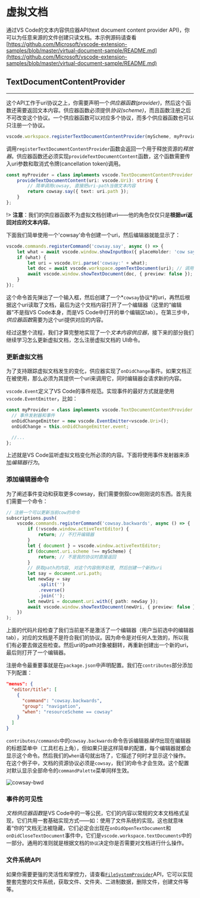 # 虚拟文档

通过VS Code的文本内容供应器API(text document content provider API)，你可以为任意来源的文件创建只读文档。本示例源码请查看[https://github.com/Microsoft/vscode-extension-samples/blob/master/virtual-document-sample/README.md](https://github.com/Microsoft/vscode-extension-samples/blob/master/virtual-document-sample/README.md)

## TextDocumentContentProvider
---

这个API工作于uri协议之上，你需要声明一个*供应器函数(provider)*，然后这个函数还需要返回文本内容。供应器函数必须提供*协议(scheme)*，而且函数注册之后不可改变这个协议。一个供应器函数可以对应多个协议，而多个供应器函数也可以只注册一个协议。

```typescript
vscode.workspace.registerTextDocumentContentProvider(myScheme, myProvider);
```

调用`registerTextDocumentContentProvider`函数会返回一个用于释放资源的*释放器*。供应器函数还必须实现`provideTextDocumentContent`函数，这个函数需要传入uri参数和取消式令牌(cancellation token)调用。

```typescript
const myProvider = class implements vscode.TextDocumentContentProvider {
	provideTextDocumentContent(uri: vscode.Uri): string {
		// 简单调用cowsay, 直接把uri-path当做文本内容
		return cowsay.say({ text: uri.path });
	}
};
```

!> **注意**：我们的供应器函数不为虚拟文档创建uri——他的角色仅仅只是**根据uri返回对应的文本内容**。

下面我们简单使用一个'cowsay'命令创建一个uri，然后编辑器就能显示了：

```typescript
vscode.commands.registerCommand('cowsay.say', async () => {
	let what = await vscode.window.showInputBox({ placeHolder: 'cow say?' });
	if (what) {
		let uri = vscode.Uri.parse('cowsay:' + what);
		let doc = await vscode.workspace.openTextDocument(uri); // 调用供应器函数
		await vscode.window.showTextDocument(doc, { preview: false });
	}
});
```

这个命令首先弹出了一个输入框，然后创建了一个*`cowsay`协议*的uri，再然后根据这个uri读取了文档，最后为这个文档内容打开了一个编辑器（这里的“编辑器”不是指VS Code本身，而是VS Code中打开的单个编辑区tab）。在第三步中，*供应器函数*需要为这个uri提供对应的内容。

经过这整个流程，我们才算完整地实现了一个*文本内容供应器*，接下来的部分我们继续学习怎么更新虚拟文档，怎么注册虚拟文档的 UI命令。

### 更新虚拟文档

为了支持跟踪虚拟文档发生的变化，供应器实现了`onDidChange`事件。如果文档正在被使用，那么必须为其提供一个uri来调用它，同时编辑器会请求新的内容。

`vscode.Event`定义了VS Code的事件规范。实现事件的最好方式就是使用`vscode.EventEmitter`，比如：

```typescript
const myProvider = class implements vscode.TextDocumentContentProvider {
  // 事件发射器和事件
  onDidChangeEmitter = new vscode.EventEmitter<vscode.Uri>();
  onDidChange = this.onDidChangeEmitter.event;

  //...
};
```

上述就是VS Code监听虚拟文档变化所必须的内容。下面将使用事件发射器来添加*编辑器行为*。

### 添加编辑器命令

为了阐述事件变动和获取更多cowsay，我们需要倒叙cow刚刚说的东西。首先我们需要一个命令：

```typescript
// 注册一个可以更新当前cow的命令
subscriptions.push(
	vscode.commands.registerCommand('cowsay.backwards', async () => {
		if (!vscode.window.activeTextEditor) {
			return; // 不打开编辑器
		}
		let { document } = vscode.window.activeTextEditor;
		if (document.uri.scheme !== myScheme) {
			return; // 不是我的协议时直接返回
		}
		// 获取path的内容, 对这个内容倒序处理, 然后创建一个新的uri
		let say = document.uri.path;
		let newSay = say
			.split('')
			.reverse()
			.join('');
		let newUri = document.uri.with({ path: newSay });
		await vscode.window.showTextDocument(newUri, { preview: false });
	})
);
```

上面的代码片段检查了我们当前是不是激活了一个编辑器（用户当前选中的编辑器tab），对应的文档是不是符合我们的协议。因为命令是对任何人生效的，所以我们有必要去做这些检查。然后uri的path对象被翻转，再重新创建出一个新的uri，最后则打开了一个编辑器。


注册命令最重要事就是在`package.json`中声明配置。我们在`contributes`部分添加下列配置：
```json
"menus": {
  "editor/title": [
    {
      "command": "cowsay.backwards",
      "group": "navigation",
      "when": "resourceScheme == cowsay"
    }
  ]
}
```
`contributes/commands`中的`cowsay.backwards`命令告诉编辑器*操作*出现在编辑器的标题菜单中（工具栏右上角），但如果只是这样简单的配置，每个编辑器就都会显示这个命令。然后我们的`when`语句就出场了，它描述了何时才显示这个操作。在这个例子中，文档的资源协议必须是`cowsay`，我们的命令才会生效。这个配置对默认显示全部命令的`commandPalette`菜单同样生效。

![cowsay-bwd](https://code.visualstudio.com/assets/api/extension-guides/virtual-documents/cowsay-bwd.png)

### 事件的可见性

*文档供应器函数*是VS Code中的一等公民，它们的内容以常规的文本文档格式呈现，它们共用一套基础实现方式——如：使用了文件系统的实现。这也就意味着“你的”文档无法被隐藏，它们必定会出现在`onDidOpenTextDocument`和`onDidCloseTextDocument`事件中，它们是`vscode.workspace.textDocuments`中的一部分。通用的准则就是根据文档的`协议`决定你是否需要对文档进行什么操作。

### 文件系统API

如果你需要更强的灵活性和掌控力，请查看[`FileSystemProvider`](https://code.visualstudio.com/api/references/vscode-api#FileSystemProvider)API，它可以实现整套完整的文件系统，获取文件、文件夹、二进制数据，删除文件，创建文件等等。